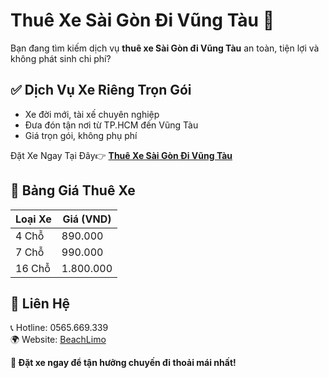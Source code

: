 # Thuê Xe Sài Gòn Đi Vũng Tàu 🚗  
Bạn đang tìm kiếm dịch vụ **thuê xe Sài Gòn đi Vũng Tàu** an toàn, tiện lợi và không phát sinh chi phí?  

## ✅ Dịch Vụ Xe Riêng Trọn Gói  
- Xe đời mới, tài xế chuyên nghiệp  
- Đưa đón tận nơi từ TP.HCM đến Vũng Tàu  
- Giá trọn gói, không phụ phí  

Đặt Xe Ngay Tại Đây👉 **[Thuê Xe Sài Gòn Đi Vũng Tàu](https://beachlimo.info/post/thue-xe-sai-gon-di-vung-tau)**  

## 📌 Bảng Giá Thuê Xe  
| Loại Xe  | Giá (VND) |
|----------|----------|
| 4 Chỗ    | 890.000 |
| 7 Chỗ    | 990.000 |
| 16 Chỗ   | 1.800.000 |

## 📍 Liên Hệ  
📞 Hotline: 0565.669.339  
🌍 Website: [BeachLimo](https://beachlimo.info/)  

**🚀 Đặt xe ngay để tận hưởng chuyến đi thoải mái nhất!**  
